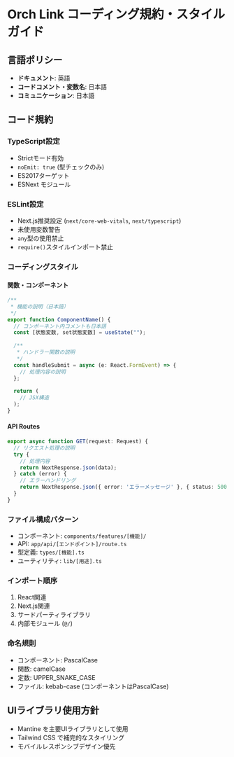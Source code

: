 # Orch Link コーディング規約・スタイルガイド

## 言語ポリシー
- **ドキュメント**: 英語
- **コードコメント・変数名**: 日本語
- **コミュニケーション**: 日本語

## コード規約

### TypeScript設定
- Strictモード有効
- `noEmit: true` (型チェックのみ)
- ES2017ターゲット
- ESNext モジュール

### ESLint設定  
- Next.js推奨設定 (`next/core-web-vitals`, `next/typescript`)
- 未使用変数警告
- `any`型の使用禁止
- `require()`スタイルインポート禁止

### コーディングスタイル

#### 関数・コンポーネント
```typescript
/**
 * 機能の説明（日本語）
 */
export function ComponentName() {
  // コンポーネント内コメントも日本語
  const [状態変数, set状態変数] = useState("");
  
  /**
   * ハンドラー関数の説明
   */
  const handleSubmit = async (e: React.FormEvent) => {
    // 処理内容の説明
  };
  
  return (
    // JSX構造
  );
}
```

#### API Routes
```typescript
export async function GET(request: Request) {
  // リクエスト処理の説明
  try {
    // 処理内容
    return NextResponse.json(data);
  } catch (error) {
    // エラーハンドリング
    return NextResponse.json({ error: 'エラーメッセージ' }, { status: 500 });
  }
}
```

### ファイル構成パターン
- コンポーネント: `components/features/[機能]/`
- API: `app/api/[エンドポイント]/route.ts`
- 型定義: `types/[機能].ts`
- ユーティリティ: `lib/[用途].ts`

### インポート順序
1. React関連
2. Next.js関連
3. サードパーティライブラリ
4. 内部モジュール (`@/`)

### 命名規則
- コンポーネント: PascalCase
- 関数: camelCase
- 定数: UPPER_SNAKE_CASE
- ファイル: kebab-case (コンポーネントはPascalCase)

## UIライブラリ使用方針
- Mantine を主要UIライブラリとして使用
- Tailwind CSS で補完的なスタイリング
- モバイルレスポンシブデザイン優先